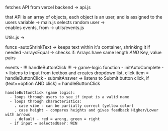 fetches API                                                                from vercel backend -> api.js

that API is an array of objects, each object is an user, and is assigned to the users variable -> main.js
selects random user                                                                            ->          
enables events,                                                                           from -> utils/events.js

Utils.js ->

  funcs
    -autoShrinkText -> keeps text within it's container, shrinking it if needed
    -arraysEqual -> checks if: Arrays have same length *AND* Key, value pairs
    
  events
    - !!! handleButtonClick !!! -> game-logic function
    - initAutoComplete -> listens to input from textbox and creates dropdown list, click item = handleButtonClick
    - submitAnswer -> listens to Submit button click, if (text==option AND click) = handleButtonClick
    

    handleButtonClick (game logic):
      - loops through users to see if input is a valid name
      - loops through characteristics:
        . case vibe - can be partially correct (yellow color)
        . case height - compares heights and gives feedback Higher/Lower with arrows
        . default - red = wrong, green = right
      - if input = selectedUser: WIN
